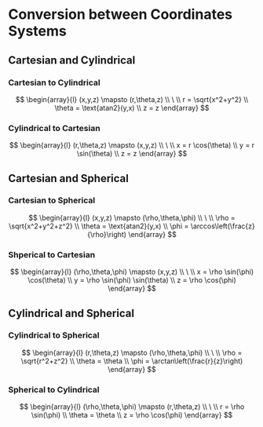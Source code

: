 # Conversion between Coordinates Systems

## Cartesian and Cylindrical

### Cartesian to Cylindrical

$$
\begin{array}{l}
(x,y,z) \mapsto (r,\theta,z)
\\
\ 
\\
r = \sqrt{x^2+y^2}
\\
\theta = \text{atan2}(y,x)
\\
z = z
\end{array}
$$

### Cylindrical to Cartesian

$$
\begin{array}{l}
(r,\theta,z) \mapsto (x,y,z)
\\
\ 
\\
x = r \cos(\theta)
\\
y = r \sin(\theta)
\\
z = z
\end{array}
$$

## Cartesian and Spherical

### Cartesian to Spherical

$$
\begin{array}{l}
(x,y,z) \mapsto (\rho,\theta,\phi)
\\
\ 
\\
\rho = \sqrt{x^2+y^2+z^2}
\\
\theta = \text{atan2}(y,x)
\\
\phi = \arccos\left(\frac{z}{\rho}\right)
\end{array}
$$

### Shperical to Cartesian

$$
\begin{array}{l}
(\rho,\theta,\phi) \mapsto (x,y,z)
\\
\ 
\\
x = \rho \sin(\phi) \cos(\theta)
\\
y = \rho \sin(\phi) \sin(\theta)
\\
z = \rho \cos(\phi)
\end{array}
$$

## Cylindrical and Spherical

### Cylindrical to Spherical
$$
\begin{array}{l}
(r,\theta,z) \mapsto (\rho,\theta,\phi)
\\
\ 
\\
\rho = \sqrt{r^2+z^2}
\\
\theta = \theta
\\
\phi = \arctan\left(\frac{r}{z}\right)
\end{array}
$$

### Spherical to Cylindrical

$$
\begin{array}{l}
(\rho,\theta,\phi) \mapsto (r,\theta,z)
\\
\ 
\\
r = \rho \sin(\phi)
\\
\theta = \theta
\\
z = \rho \cos(\phi)
\end{array}
$$

